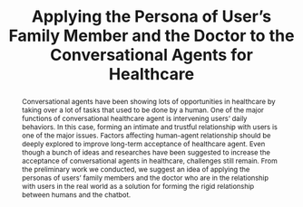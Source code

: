 ---
layout: publication
title: "Applying the Persona of User’s Family Member and the Doctor to the Conversational Agents for Healthcare"
year: 2020
month: 3
authors:
  - Youjin Hwang
  - Donghoon Shin
  - Sion Baek
  - Bongwon Suh
  - Joonhwan Lee
venue: CHI 2020 Workshop
venue_full: CHI 2020 Workshop on Conversational Agents for Health and Wellbeing
abstract: Conversational agents have been showing lots of opportunities in healthcare by taking over a lot of tasks that used to be done by a human. One of the major functions of conversational healthcare agent is intervening users’ daily behaviors. In this case, forming an intimate and trustful relationship with users is one of the major issues. Factors affecting human-agent relationship should be deeply explored to improve long-term acceptance of healthcare agent. Even though a bunch of ideas and researches have been suggested to increase the acceptance of conversational agents in healthcare, challenges still remain. From the preliminary work we conducted, we suggest an idea of applying the personas of users’ family members and the doctor who are in the relationship with users in the real world as a solution for forming the rigid relationship between humans and the chatbot.
note: CAs for Health and Wellbeing
category: 
  - "AI / NLP"
  - "Healthcare"
  - "Chatbot"
  - "Design"
bibtex: |-
  @inproceedings{chatbotpersona,
            title = {Applying the Persona of User’s Family Member and the Doctor to the Conversational Agents for Healthcare},
            author = {Hwang, Youjin and Shin, Donghoon and Baek, Sion and Suh, Bongwon and Lee, Joonhwan},
            year = 2020,
            booktitle = {CHI 2020 Workshop on Conversational Agents for Health and Wellbeing},
            location = {Honolulu, HI, USA},
            keywords = {chatbot, persona, healthcare}
          }
---
